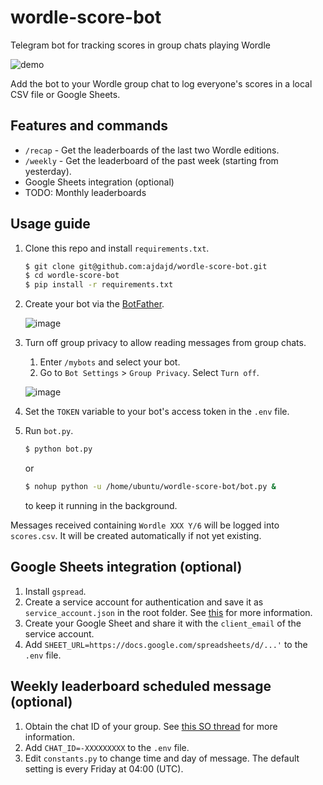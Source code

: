# wordle-score-bot
Telegram bot for tracking scores in group chats playing Wordle

![demo](https://user-images.githubusercontent.com/13794421/152672850-daf0866d-312b-4f78-8238-68e9241a0ded.gif)

Add the bot to your Wordle group chat to log everyone's scores in a local CSV file or Google Sheets.

## Features and commands

- `/recap` - Get the leaderboards of the last two Wordle editions.
- `/weekly` - Get the leaderboard of the past week (starting from yesterday).
- Google Sheets integration (optional)
- TODO: Monthly leaderboards

## Usage guide

1. Clone this repo and install `requirements.txt`.

    ``` sh
    $ git clone git@github.com:ajdajd/wordle-score-bot.git
    $ cd wordle-score-bot
    $ pip install -r requirements.txt
    ```

2. Create your bot via the [BotFather](https://core.telegram.org/bots#6-botfather).

    ![image](https://user-images.githubusercontent.com/13794421/152684527-775f284f-923f-4555-93d9-4cbc1a617fec.png)
    
3. Turn off group privacy to allow reading messages from group chats.

   1. Enter `/mybots` and select your bot.
   2. Go to `Bot Settings` > `Group Privacy`. Select `Turn off`.

   ![image](https://user-images.githubusercontent.com/13794421/152685053-5a14ccf5-1320-470c-b8a3-354d21732854.png)

4. Set the `TOKEN` variable to your bot's access token in the `.env` file.
5. Run `bot.py`.

    ``` sh
    $ python bot.py
    ```

    or 

    ``` sh
    $ nohup python -u /home/ubuntu/wordle-score-bot/bot.py &
    ```
    
    to keep it running in the background.

Messages received containing `Wordle XXX Y/6` will be logged into `scores.csv`. It will be created automatically if not yet existing.

## Google Sheets integration (optional)

1. Install `gspread`.
2. Create a service account for authentication and save it as `service_account.json` in the root folder. See [this](https://docs.gspread.org/en/latest/oauth2.html#for-bots-using-service-account) for more information.
3. Create your Google Sheet and share it with the `client_email` of the service account.
4. Add `SHEET_URL=https://docs.google.com/spreadsheets/d/...'` to the `.env` file.

## Weekly leaderboard scheduled message (optional)

1. Obtain the chat ID of your group. See [this SO thread](https://stackoverflow.com/questions/32423837/telegram-bot-how-to-get-a-group-chat-id) for more information.
2. Add `CHAT_ID=-XXXXXXXXX` to the `.env` file.
3. Edit `constants.py` to change time and day of message. The default setting is every Friday at 04:00 (UTC).
